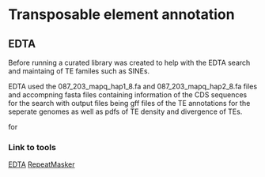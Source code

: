 # Transposable element annotation

## EDTA
Before running a curated library was created to help with the EDTA search and maintaing of TE familes such as SINEs.

EDTA used the 087_203_mapq_hap1_8.fa and 087_203_mapq_hap2_8.fa files and accompning fasta files containing information of the CDS sequences for the search with output files being gff files of the TE annotations for the seperate genomes as well as pdfs of TE density and divergence of TEs.

for 


















### Link to tools
[EDTA](https://github.com/oushujun/EDTA)
[RepeatMasker](https://github.com/Dfam-consortium/RepeatMasker)
